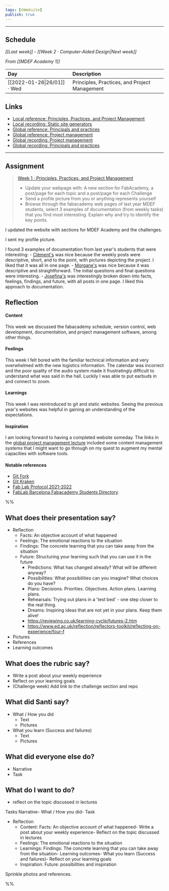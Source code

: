 ```yaml
---
tags: [🌐Website]
publish: true
---
```



---

## Schedule
_[[Last week]] - [[Week 2 · Computer-Aided Design|Next week]]_

_From [[MDEF Academy 1]]_

| Day                         | Description                                   |
|:--------------------------- |:--------------------------------------------- |
| [[2022-01-26\|26/01]] · Wed | Principles, Practices, and Project Management | 

## Links
- [Local reference: Principles, Practices, and Project Management](https://fablabbcn-projects.gitlab.io/learning/fabacademy-local-docs/material/week01/)
- [Local recording: Static site generators](https://www.youtube.com/watch?v=njnxazm1xsc)
- [Global reference: Principals and practices](http://academy.cba.mit.edu/classes/principles_practices/index.html) 
- [Global reference: Project management](http://academy.cba.mit.edu/classes/project_management/index.html) 
- [Global recording: Project management](https://vimeo.com/670401956)
- [Global recording: Principals and practices](https://vimeo.com/670402018)

---

## Assignment
> [Week 1 · Principles, Practices, and Project Management](https://fablabbcn-projects.gitlab.io/learning/fabacademy-local-docs/course_info/mdef/weeklytasks/#week-1-principles-and-practices-project-management)
> - Update your webpage with: A new section for FabAcademy, a post/page for each topic and a post/page for each Challenge
> - Send a profile picture from you or anything represents yourself
> - Browse through the fabacademy web pages of last year MDEF students, select 3 examples of documentation (from weekly tasks) that you find most interesting. Explain why and try to identify the key points.

I updated the website with sections for MDEF Academy and the challenges.

I sent my profile picture.

I found 3 examples of documentation from last year's students that were interesting:
	- [Clément's](https://clement_rames.gitlab.io/mdef-website/fabacademy.html) was nice because the weekly posts were descriptive, short, and to the point, with pictures depicting the project. I liked that it was all in one page.
	- [Morgane's](https://morgane_shaban.gitlab.io/mdef/fabacademy.html) was nice because it was descriptive and straightforward. The initial questions and final questions were interesting.
	- [Josefina's](https://josefina_nano.gitlab.io/mdef-website/fabacademy12.html) was interestingly broken down into facts, feelings, findings, and future, with all posts in one page. I liked this approach to documentation.

## Reflection

#### Content 
This week we discussed the fabacademy schedule, version control, web development, documentation, and project management software, among other things.

#### Feelings
This week I felt bored with the familiar technical information and very overwhelmed with the new logistics information. The calendar was incorrect and the poor quality of the audio system made it frustratingly difficult to understand what was said in the hall. Luckily I was able to put earbuds in and connect to zoom. 

#### Learnings
This week I was reintroduced to git and static websites. Seeing the previous year's websites was helpful in gaining an understanding of the expectations.

#### Inspiration
I am looking forward to having a completed website someday. The links in the [global project management lecture](http://academy.cba.mit.edu/classes/project_management/index.html) included some content management systems that I might want to go through on my quest to augment my mental capacities with software tools.

#### Notable references
- [Git Fork](https://git-fork.com/)
- [Git Kraken](https://www.gitkraken.com/)
- [Fab Lab Protocol 2021-2022](https://rules.fablabbcn.org/)
- [FabLab Barcelona Fabacademy Students Directory](https://fabacademy.org/2022/labs/barcelona/)



%%

## What does their presentation say?
- Reflection
	- Facts: An objective account of what happened
	- Feelings: The emotional reactions to the situation
	- Findings: The concrete learning that you can take away from the situation
	- Future: Structuring your learning such that you can use it in the future
		- Predictions: What has changed already? What will be different anyway?
		- Possibilities: What possibilities can you imagine? What choices do you have?
		- Plans: Decisions. Priorities. Objectives. Action plans. Learning plans.
		- Rehearsals: Trying out plans in a 'test bed' - one step closer to the real thing.
		- Dreams: Inspiring ideas that are not yet in your plans. Keep them alive!
		- https://reviewing.co.uk/learning-cycle/futures-2.htm
		- https://www.ed.ac.uk/reflection/reflectors-toolkit/reflecting-on-experience/four-f
- Pictures
- References
- Learning outcomes

## What does the rubric say?
- Write a post about your weekly experience
- Reflect on your learning goals
- (Challenge week) Add link to the challenge section and repo

## What did Santi say?
- What / How you did
	- Text
	- Pictures
- What you learn (Success and failures)
	- Text
	- Pictures

## What did everyone else do?
- Narrative
- Task

## What do I want to do?
- reflect on the topic discussed in lectures



Tasks
Narrative- What / How you did- Task

- Reflection
	- Content: Facts: An objective account of what happened- Write a post about your weekly experience- Reflect on the topic discussed in lectures
	- Feelings: The emotional reactions to the situation
	- Learnings: Findings: The concrete learning that you can take away from the situation- Learning outcomes- What you learn (Success and failures)- Reflect on your learning goals
	- Inspiration: Future: possibilities and inspiration





Sprinkle photos and references.





















%%

